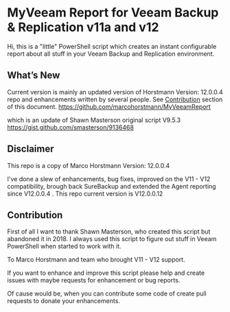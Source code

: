 
# MyVeeam Report for Veeam Backup & Replication v11a and v12
Hi, this is a "little" PowerShell script which creates an instant configurable report about all stuff in your Veeam Backup and Replication environment. 

## What’s New

Current version is mainly an updated version of Horstmann Version: 12.0.0.4 repo and enhancements written by several people. See [Contribution](#contribution) section of this document.
 https://github.com/marcohorstmann/MyVeeamReport

which is an update of Shawn Masterson original script V9.5.3
https://gist.github.com/smasterson/9136468

## Disclaimer
This repo is a copy of Marco Horstmann Version: 12.0.0.4

I've done a slew of enhancements, bug fixes, improved on the V11 - V12 compatibility, brough back SureBackup and extended the Agent reporting since V12.0.0.4 . 
This repo current version is V12.0.0.12 

## Contribution
First of all I want to thank Shawn Masterson, who created this script but abandoned it in 2018. I always used this script to figure out stuff in Veeam PowerShell when started to work with it.

To Marco Horstmann and team who brought V11 - V12 support.

If you want to enhance and improve this script please help and create issues with maybe requests for enhancement or bug reports.

Of cause would be, when you can contribute some code of create pull requests to donate your enhancements.

